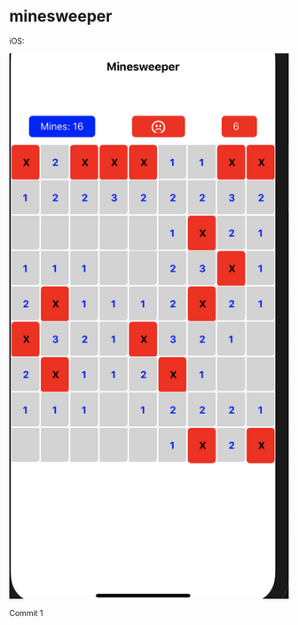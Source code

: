 # minesweeper
iOS:

![alt text](https://github.com/coderscode2/minesweeper/blob/master/Minesweeper.png)


Commit 1

